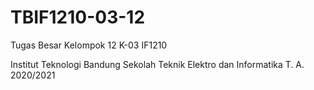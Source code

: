 # TBIF1210-03-12
Tugas Besar Kelompok 12 K-03 IF1210

Institut Teknologi Bandung
Sekolah Teknik Elektro dan Informatika
T. A. 2020/2021

